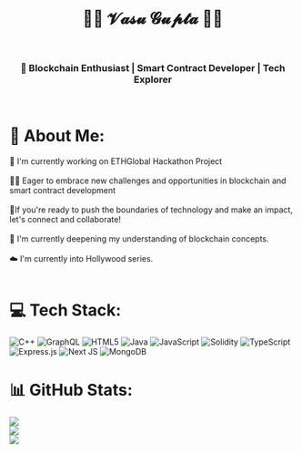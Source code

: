 <h1 align="center">👨‍💻 𝓥𝓪𝓼𝓾 𝓖𝓾𝓹𝓽𝓪 👨‍💻</h1>
<br>
<h3 align="center">🚀 Blockchain Enthusiast | Smart Contract Developer | Tech Explorer</h3>
<br>

# 💫 About Me:
🔭 I'm currently working on ETHGlobal Hackathon Project<br><br>👨‍💻 Eager to embrace new challenges and opportunities in blockchain and smart contract development <br><br>👯If you're ready to push the boundaries of technology and make an impact, let's connect and collaborate!<br><br>📘 I'm currently deepening my understanding of blockchain concepts.<br><br>☁️ I'm currently into Hollywood series.<br><br>


# 💻 Tech Stack:
![C++](https://img.shields.io/badge/c++-%2300599C.svg?style=flat&logo=c%2B%2B&logoColor=white) ![GraphQL](https://img.shields.io/badge/-GraphQL-E10098?style=flat&logo=graphql&logoColor=white) ![HTML5](https://img.shields.io/badge/html5-%23E34F26.svg?style=flat&logo=html5&logoColor=white) ![Java](https://img.shields.io/badge/java-%23ED8B00.svg?style=flat&logo=openjdk&logoColor=white) ![JavaScript](https://img.shields.io/badge/javascript-%23323330.svg?style=flat&logo=javascript&logoColor=%23F7DF1E) ![Solidity](https://img.shields.io/badge/Solidity-%23363636.svg?style=flat&logo=solidity&logoColor=white) ![TypeScript](https://img.shields.io/badge/typescript-%23007ACC.svg?style=flat&logo=typescript&logoColor=white) ![Express.js](https://img.shields.io/badge/express.js-%23404d59.svg?style=flat&logo=express&logoColor=%2361DAFB) ![Next JS](https://img.shields.io/badge/Next-black?style=flat&logo=next.js&logoColor=white) ![MongoDB](https://img.shields.io/badge/MongoDB-%234ea94b.svg?style=flat&logo=mongodb&logoColor=white)
# 📊 GitHub Stats:
![](https://github-readme-stats.vercel.app/api?username=vasugupta153&theme=transparent&hide_border=false&include_all_commits=false&count_private=false)<br/>
![](https://github-readme-streak-stats.herokuapp.com/?user=vasugupta153&theme=transparent&hide_border=false)<br/>
![](https://github-readme-stats.vercel.app/api/top-langs/?username=vasugupta153&theme=transparent&hide_border=false&include_all_commits=false&count_private=false&layout=compact)

<!-- Proudly created with GPRM ( https://gprm.itsvg.in ) -->
